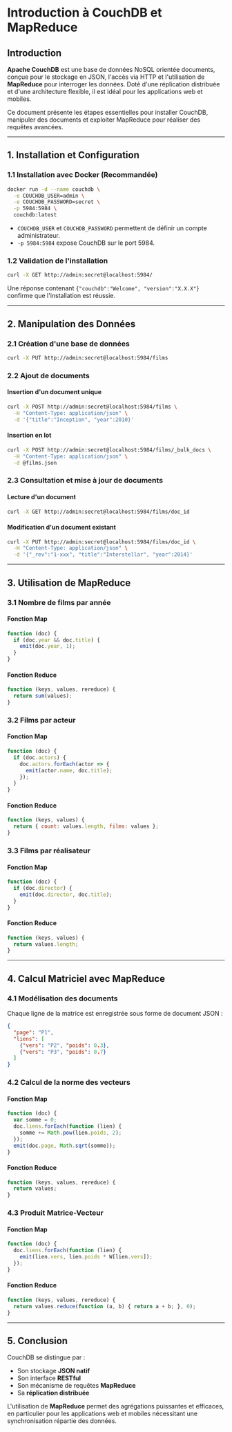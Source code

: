 # Introduction à CouchDB et MapReduce

## Introduction

**Apache CouchDB** est une base de données NoSQL orientée documents, conçue pour le stockage en JSON, l'accès via HTTP et l'utilisation de **MapReduce** pour interroger les données. Doté d'une réplication distribuée et d'une architecture flexible, il est idéal pour les applications web et mobiles.

Ce document présente les étapes essentielles pour installer CouchDB, manipuler des documents et exploiter MapReduce pour réaliser des requêtes avancées.

---

## 1. Installation et Configuration

### 1.1 Installation avec Docker (Recommandée)

```bash
docker run -d --name couchdb \
  -e COUCHDB_USER=admin \
  -e COUCHDB_PASSWORD=secret \
  -p 5984:5984 \
  couchdb:latest
```
- `COUCHDB_USER` et `COUCHDB_PASSWORD` permettent de définir un compte administrateur.
- `-p 5984:5984` expose CouchDB sur le port 5984.

### 1.2 Validation de l'installation

```bash
curl -X GET http://admin:secret@localhost:5984/
```
Une réponse contenant `{"couchdb":"Welcome", "version":"X.X.X"}` confirme que l'installation est réussie.

---

## 2. Manipulation des Données

### 2.1 Création d'une base de données

```bash
curl -X PUT http://admin:secret@localhost:5984/films
```

### 2.2 Ajout de documents

#### Insertion d'un document unique

```bash
curl -X POST http://admin:secret@localhost:5984/films \
  -H "Content-Type: application/json" \
  -d '{"title":"Inception", "year":2010}'
```

#### Insertion en lot

```bash
curl -X POST http://admin:secret@localhost:5984/films/_bulk_docs \
  -H "Content-Type: application/json" \
  -d @films.json
```

### 2.3 Consultation et mise à jour de documents

#### Lecture d'un document

```bash
curl -X GET http://admin:secret@localhost:5984/films/doc_id
```

#### Modification d'un document existant

```bash
curl -X PUT http://admin:secret@localhost:5984/films/doc_id \
  -H "Content-Type: application/json" \
  -d '{"_rev":"1-xxx", "title":"Interstellar", "year":2014}'
```

---

## 3. Utilisation de MapReduce

### 3.1 Nombre de films par année

#### Fonction Map

```javascript
function (doc) {
  if (doc.year && doc.title) {
    emit(doc.year, 1);
  }
}
```

#### Fonction Reduce

```javascript
function (keys, values, rereduce) {
  return sum(values);
}
```

### 3.2 Films par acteur

#### Fonction Map

```javascript
function (doc) {
  if (doc.actors) {
    doc.actors.forEach(actor => {
      emit(actor.name, doc.title);
    });
  }
}
```

#### Fonction Reduce

```javascript
function (keys, values) {
  return { count: values.length, films: values };
}
```

### 3.3 Films par réalisateur

#### Fonction Map

```javascript
function (doc) {
  if (doc.director) {
    emit(doc.director, doc.title);
  }
}
```

#### Fonction Reduce

```javascript
function (keys, values) {
  return values.length;
}
```

---

## 4. Calcul Matriciel avec MapReduce

### 4.1 Modélisation des documents

Chaque ligne de la matrice est enregistrée sous forme de document JSON :

```json
{
  "page": "P1",
  "liens": [
    {"vers": "P2", "poids": 0.3},
    {"vers": "P3", "poids": 0.7}
  ]
}
```

### 4.2 Calcul de la norme des vecteurs

#### Fonction Map

```javascript
function (doc) {
  var somme = 0;
  doc.liens.forEach(function (lien) {
    somme += Math.pow(lien.poids, 2);
  });
  emit(doc.page, Math.sqrt(somme));
}
```

#### Fonction Reduce

```javascript
function (keys, values, rereduce) {
  return values;
}
```

### 4.3 Produit Matrice-Vecteur

#### Fonction Map

```javascript
function (doc) {
  doc.liens.forEach(function (lien) {
    emit(lien.vers, lien.poids * W[lien.vers]);
  });
}
```

#### Fonction Reduce

```javascript
function (keys, values, rereduce) {
  return values.reduce(function (a, b) { return a + b; }, 0);
}
```

---

## 5. Conclusion

CouchDB se distingue par :
- Son stockage **JSON natif**
- Son interface **RESTful**
- Son mécanisme de requêtes **MapReduce**
- Sa **réplication distribuée**

L'utilisation de **MapReduce** permet des agrégations puissantes et efficaces, en particulier pour les applications web et mobiles nécessitant une synchronisation répartie des données.


